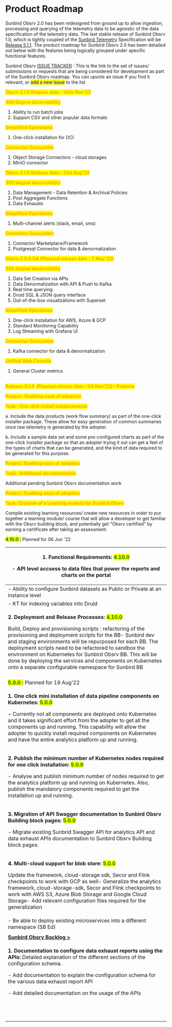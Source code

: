 # Product Roadmap

Sunbird Obsrv 2.0 has been redesigned from ground up to allow ingestion, processing and querying of the telemetry data to be agnostic of the data specification of the telemetry data. The last stable release of Sunbird Obsrv 1.0, which is tightly coupled of the [Sunbird Telemetry](https://telemetry.sunbird.org/) Specification will be [Release 5.1.1](../use/release-notes/release-v-5.1.0.md). The product roadmap for Sunbird Obsrv 2.0 has been detailed out below with the features being logically grouped under specific functional features.

Sunbird Obsrv [ISSUE TRACKER](https://github.com/Sunbird-Lern/Community/issues) : This is the link to the set of issues/ submissions or requests that are being considered for development as part of the Sunbird Obsrv roadmap. You can upvote an issue if you find it relevant, or <mark style="color:blue;">add a new issue</mark> to the list

<mark style="color:orange;">**Obsrv 2.1.0 Release date - 30th Nov'23**</mark>

<mark style="color:orange;">**360 degree observability**</mark>

1. Ability to run batch jobs
2. Support CSV and other popular data formats

<mark style="color:orange;">**Simplified Operations**</mark>

1. One-click installation for OCI

<mark style="color:orange;">**Connector Ecosystem**</mark>

1. Object Storage Connectors - cloud storages&#x20;
2. MinIO connector



<mark style="color:orange;">**Obsrv 2.1.0 Release date - 31st Aug'23**</mark>

<mark style="color:orange;">**360 degree observability**</mark>

1. Data Management - Data Retention & Archival Policies
2. Post Aggregate Functions
3. Data Exhausts

<mark style="color:orange;">**Simplified Operations**</mark>

1. Multi-channel alerts (slack, email, sms)

<mark style="color:orange;">**Connector Ecosystem**</mark>

1. Connector Marketplace/Framework&#x20;
2. Postgresql Connector for data & denormalization



<mark style="color:orange;">**Obsrv 2.0.0 GA (Planned release date - 2 May'23)**</mark>

<mark style="color:orange;">**360 degree observability**</mark>

1. Data Set Creation via APIs
2. Data Denormalization with API & Push to Kafka
3. Real time querying
4. Druid SQL & JSON query interface
5. Out-of-the-box visualizations with Superset

<mark style="color:orange;">**Simplified Operations**</mark>

1. One-click installation for AWS, Azure & GCP&#x20;
2. Standard Monitoring Capability&#x20;
3. Log Streaming with Grafana UI

<mark style="color:orange;">**Connector Ecosystem**</mark>

1. Kafka connector for data & denormalization

<mark style="color:orange;">**Unified Web Console**</mark>

1. General Cluster metrics

\
<mark style="color:orange;">**Release-5.1.0**</mark> <mark style="color:orange;">**(Planned release date - 04 Nov'22) - Projects**</mark>



<mark style="color:orange;">**Project : Enabling ease of adoption**</mark>

<mark style="color:orange;">**Task : One click install enhancements**</mark>

a. Include the data products (work flow summary) as part of the one-click installer package. These allow for easy generation of common summaries once raw telemetry is generated by the adopter.&#x20;

b. Include a sample data set and some pre-configured charts as part of the one-click installer package so that an adopter trying it out can get a feel of the types of charts that can be generated, and the kind of data required to be generated for this purpose.

&#x20;

<mark style="color:orange;">**Project: Enabling ease of adoption**</mark>&#x20;

<mark style="color:orange;">**Task : Additional documentation**</mark>

Additional pending Sunbird Obsrv documentation work



<mark style="color:orange;">**Project: Enabling ease of adoption**</mark>

<mark style="color:orange;">**Task: Creation of a Learning module for Sunbird Obsrv**</mark>

Compile existing learning resources/ create new resources in order to put together a learning module/ course that will allow a developer to get familiar with the Obsrv building block, and potentially get "Obsrv certified" by earning a certificate after taking an assessment.&#x20;







<mark style="color:green;">**4.10.0 :**</mark> Planned for 06 Jun '22

| <p><strong>1. Functional Requirements: </strong><mark style="color:green;"><strong>4.10.0</strong></mark></p><p><strong>-</strong> API level accsess to data files that power the reports and charts on the portal</p>                                                                                                                                                                                                                                                                                                                                       |
| ------------------------------------------------------------------------------------------------------------------------------------------------------------------------------------------------------------------------------------------------------------------------------------------------------------------------------------------------------------------------------------------------------------------------------------------------------------------------------------------------------------------------------------------------------------ |
| - Ability to configure Sunbird datasets as Public or Private at an instance level                                                                                                                                                                                                                                                                                                                                                                                                                                                                            |
| - KT for indexing variables into Druid                                                                                                                                                                                                                                                                                                                                                                                                                                                                                                                       |
| <p><strong>2. Deployment and Release Processes: </strong><mark style="color:green;"><strong>4.10.0</strong></mark></p><p>Build, Deploy and provisioning scripts : refactoring of the provisioning and deployment scripts for the BB- Sunbird dev and staging environments will be repurposed for each BB. The deployment scripts need to be refactored to sandbox the environment on Kubernetes for Sunbird Obsrv BB. This will be done by deploying the services and components on Kubernetes onto a separate configurable namespace for Sunbird BB<br></p> |
|                                                                                                                                                                                                                                                                                                                                                                                                                                                                                                                                                              |
| <mark style="color:green;">**5.0.0 :**</mark> Planned for 19 Aug'22                                                                                                                                                                                                                                                                                                                                                                                                                                                                                          |
| <p><strong>1. One click mini installation of data pipeline components on Kubernetes: </strong><mark style="color:green;"><strong>5.0.0</strong></mark></p><p><strong>-</strong> Currently not all components are deployed onto Kubernetes and it takes significant effort from the adopter to get all the components up and running. This capability will allow the adopter to quickly install required components on Kubernetes and have the entire analytics platform up and running.</p>                                                                  |
| <p><strong>2. Publish the minimum number of Kubernetes nodes required for one click installation: </strong><mark style="color:green;"><strong>5.0.0</strong></mark></p><p>- Analyse and publish minimum number of nodes required to get the analytics platform up and running on Kubernetes. Also, publish the mandatory components required to get the installation up and running.</p>                                                                                                                                                                     |
| <p><strong>3. Migration of API Swagger documentation to Sunbird Obsrv Building block pages: </strong><mark style="color:green;"><strong>5.0.0</strong></mark></p><p>- Migrate existing Sunbrid Swagger API for analytics API and data exhaust APIs documentation to Sunbird Obsrv Building block pages.</p>                                                                                                                                                                                                                                                  |
| <p><strong>4. Multi-cloud support for blob store:</strong> <mark style="color:green;"><strong>5.0.0</strong></mark></p><p>Update the framework, cloud-storage sdk, Secor and Flink checkpoints to work with GCP as well- Generalize the analytics framework, cloud-storage-sdk, Secor and Flink checkpoints to work with AWS S3, Azure Blob Storage and Google Cloud Storage- Add relevant configuration files required for the generalization<br></p>                                                                                                       |
| - Be able to deploy existing microservices into a different namespace (SB Ed)                                                                                                                                                                                                                                                                                                                                                                                                                                                                                |
|                                                                                                                                                                                                                                                                                                                                                                                                                                                                                                                                                              |
| [**Sunbird Obsrv Backlog >**](https://project-sunbird.atlassian.net/issues/?filter=12538)                                                                                                                                                                                                                                                                                                                                                                                                                                                                    |
| <p><strong>1. Documentation to configure data exhaust reports using the APIs:</strong> Detailed explanation of the different sections of the configuration schema.</p><p>- Add documentation to explain the configuration schema for the various data exhaust report API</p><p>- Add detailed documentation on the usage of the APIs</p>                                                                                                                                                                                                                     |
| <p><br></p>                                                                                                                                                                                                                                                                                                                                                                                                                                                                                                                                                  |
